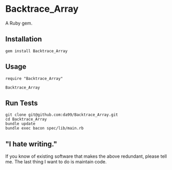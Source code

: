 
Backtrace\_Array
================

A Ruby gem.

Installation
------------

    gem install Backtrace_Array

Usage
------

    require "Backtrace_Array"
    
    Backtrace_Array


Run Tests
---------

    git clone git@github.com:da99/Backtrace_Array.git
    cd Backtrace_Array
    bundle update
    bundle exec bacon spec/lib/main.rb

"I hate writing."
-----------------------------

If you know of existing software that makes the above redundant,
please tell me. The last thing I want to do is maintain code.

